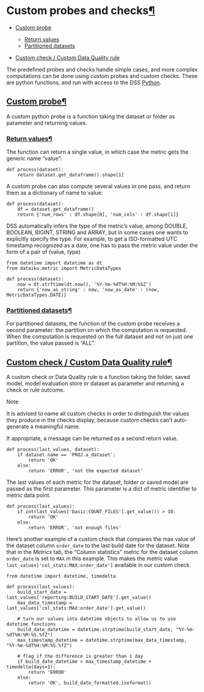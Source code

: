 Custom probes and checks[¶](#custom-probes-and-checks "Permalink to this heading")
==================================================================================



* [Custom probe](#custom-probe)


	+ [Return values](#return-values)
	+ [Partitioned datasets](#partitioned-datasets)
* [Custom check / Custom Data Quality rule](#custom-check-custom-data-quality-rule)



The predefined probes and checks handle simple cases, and more complex computations can be done using custom probes and custom checks. These are python functions, and run with access to the DSS [Python](https://developer.dataiku.com/latest/api-reference/python/index.html "(in Developer Guide)").



[Custom probe](#id1)[¶](#custom-probe "Permalink to this heading")
------------------------------------------------------------------


A custom python probe is a function taking the dataset or folder as parameter and returning values.



### [Return values](#id2)[¶](#return-values "Permalink to this heading")


The function can return a single value, in which case the metric gets the generic name “value”:



```
def process(dataset):
    return dataset.get_dataframe().shape[1]

```


A custom probe can also compute several values in one pass, and return them as a dictionary of name to value:



```
def process(dataset):
    df = dataset.get_dataframe()
    return {'num_rows' : df.shape[0], 'num_cols' : df.shape[1]}

```


DSS automatically infers the type of the metric’s value, among DOUBLE, BOOLEAN, BIGINT, STRING and ARRAY, but in some cases one wants to explicitly specify the type. For example, to get a ISO\-formatted UTC timestamp recognized as a date, one has to pass the metric value under the form of a pair of (value, type)



```
from datetime import datetime as dt
from dataiku.metric import MetricDataTypes

def process(dataset):
    now = dt.strftime(dt.now(), '%Y-%m-%dT%H:%M:%SZ')
    return {'now_as_string' : now, 'now_as_date' : (now, MetricDataTypes.DATE)}

```




### [Partitioned datasets](#id3)[¶](#partitioned-datasets "Permalink to this heading")


For partitioned datasets, the function of the custom probe receives a second parameter: the partition on which the computation is requested. When the computation is requested on the full dataset and not on just one partition, the value passed is “ALL”.





[Custom check / Custom Data Quality rule](#id4)[¶](#custom-check-custom-data-quality-rule "Permalink to this heading")
----------------------------------------------------------------------------------------------------------------------


A custom check or Data Quality rule is a function taking the folder, saved model, model evaluation store or dataset as parameter and returning a check or rule outcome.



Note


It is advised to name all custom checks in order to distinguish the values they produce in the checks display, because custom checks can’t auto\-generate a meaningful name.



If appropriate, a message can be returned as a second return value.



```
def process(last_values, dataset):
    if dataset.name == 'PROJ.a_dataset':
        return 'OK'
    else:
        return 'ERROR', 'not the expected dataset'

```


The last values of each metric for the dataset, folder or saved model are passed as the first parameter. This parameter is a dict of metric identifier to metric data point.



```
def process(last_values):
    if int(last_values['basic:COUNT_FILES'].get_value()) > 10:
        return 'OK'
    else:
        return 'ERROR', 'not enough files'

```


Here’s another example of a custom check that compares the max value of the dataset column `order_date` to the last build date for the dataset. Note that in the *Metrics* tab, the “Column statistics” metric for the dataset column `order_date` is set to `MAX` in this example. This makes the metric value `last_values['col_stats:MAX:order_date']` available in our custom check.



```
from datetime import datetime, timedelta

def process(last_values):
    build_start_date = last_values['reporting:BUILD_START_DATE'].get_value()
    max_data_timestamp = last_values['col_stats:MAX:order_date'].get_value()

    # turn our values into datetime objects to allow us to use datetime functions
    build_date_datetime = datetime.strptime(build_start_date, "%Y-%m-%dT%H:%M:%S.%fZ")
    max_timestamp_datetime = datetime.strptime(max_data_timestamp, "%Y-%m-%dT%H:%M:%S.%fZ")

    # flag if the difference is greater than 1 day
    if build_date_datetime > max_timestamp_datetime + timedelta(days=1):
        return 'ERROR'
    else:
        return 'OK', build_date_formatted.isoformat()

```